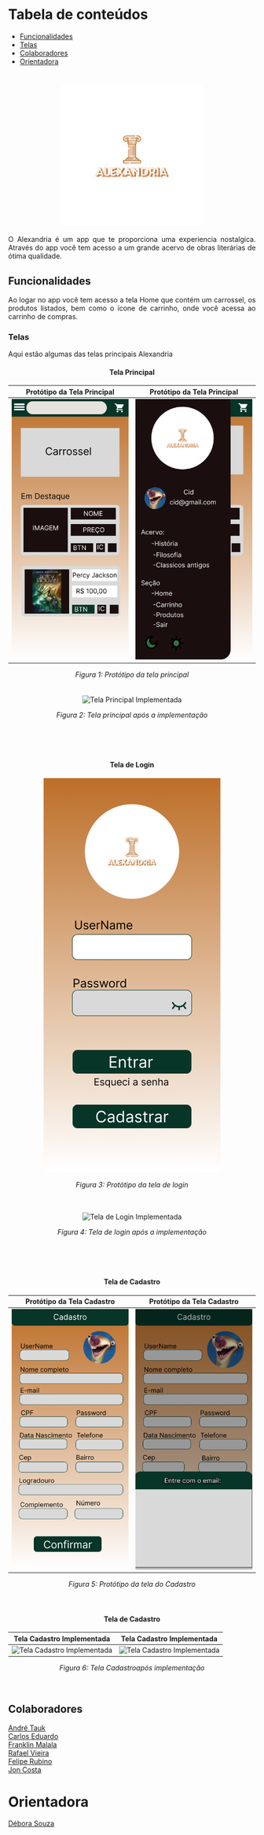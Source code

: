 Tabela de conteúdos
===================
* [Funcionalidades](#Funcionalidades)
* [Telas](#Telas)
* [Colaboradores](#Colaboradores)
* [Orientadora](Orientadora)

# 
<div align= "center">
  
![Alexandria](https://github.com/CaduuuS2/Grupo5-ReactNative/blob/main/imagens-readme/logo.png)

</div>

<p align="justify">O Alexandria é um app que te proporciona uma experiencia nostalgica. Através do app você tem acesso a um grande acervo de obras literárias de ótima qualidade.</p>

## Funcionalidades

<p align="justify">Ao logar no app você tem acesso a tela Home que contém um carrossel, os produtos listados, bem como o ícone de carrinho, onde você acessa ao carrinho de compras.</p>

### Telas

<p align ="justify">Aqui estão algumas das telas principais Alexandria</p>

<div align= "center">
  
#### Tela Principal

| Protótipo da Tela Principal | Protótipo da Tela Principal |
|---|---|
| ![Protótipo da Tela Principal](https://github.com/CaduuuS2/Grupo5-ReactNative/blob/main/imagens-readme/Tela%20Home%20-%20Figman.png) | ![Protótipo da Tela Principal](https://github.com/CaduuuS2/Grupo5-ReactNative/blob/main/imagens-readme/Tela%20Home%202%20-%20Figman.png) |

*Figura 1: Protótipo da tela principal*
<br/><br/><br/>
![Tela Principal Implementada]()

*Figura 2: Tela principal após a implementação*
<br/><br/><br/>
</div>
<br/>
<div align= "center">
  
#### Tela de Login

![Tela de Login](https://github.com/CaduuuS2/Grupo5-ReactNative/blob/main/imagens-readme/Tela%20Login%20-%20Figman.png)



*Figura 3: Protótipo da tela de login*
<br/><br/><br/>

![Tela de Login Implementada]()

*Figura 4: Tela de login após a implementação*
<br/><br/><br/>
</div>
<br/>

<div align ="center">
  
#### Tela de Cadastro

| Protótipo da Tela Cadastro | Protótipo da Tela Cadastro |
|---|---|
| ![Protótipo da Tela Cadastro](https://github.com/CaduuuS2/Grupo5-ReactNative/blob/main/imagens-readme/Tela%20Cadastro%20-%20Figman.png) | ![Protótipo da Tela Cadastro](https://github.com/CaduuuS2/Grupo5-ReactNative/blob/main/imagens-readme/Tela%20Cadastro%202%20-%20Figman.png) |

*Figura 5: Protótipo da tela do Cadastro*
<br/><br/><br/>

</div>


<div align ="center">
  
#### Tela de Cadastro

| Tela Cadastro Implementada | Tela Cadastro Implementada |
|---|---|
| ![Tela Cadastro Implementada]() | ![Tela Cadastro Implementada]() |

*Figura 6: Tela Cadastroapós implementação*
<br/><br/><br/>

</div>


## Colaboradores


[André Tauk](https://github.com/andtauk)</br>
[Carlos Eduardo](https://github.com/CaduuuS2)</br>
[Franklin Malala](https://github.com/FranklinMalala)</br>
[Rafael Vieira](https://github.com/RafaelVieiraCamara)</br>
[Felipe Rubino](https://github.com/Felipe-Rubino)</br>
[Jon Costa](https://github.com/costajon)</br>


# Orientadora

[Débora Souza](https://github.com/debysouza)</br>

